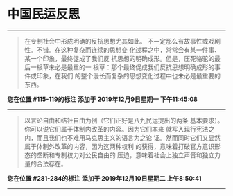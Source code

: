 # 中国民运反思

---

> 在专制社会中形成明确的反抗思想尤其如此。 不一定那么有故事性或戏剧性。不错。在这种复杂而连续的思想变 化过程之中，常常会有某一件事、某一个印象，最终促成了我们反 抗思想的明确成形。但是，压死骆驼的最后一根草未必是最重的一 根草：那个最终促成我们反抗思想明确成形的事件或印象，在我们 的整个漫长而复杂的思想变化过程中也未必是最重要的东西。

**您在位置 #115-119的标注** **添加于 2019年12月9日星期一 下午11:45:08**

---

> 以言论自由和结社自由为例（它们正好是八九民运提出的两条 基本要求）。你可以说它们属于体制内改革的内容。因为它们本来 就写入现行宪法之内，而且我们也不难用马克思主义的语言为之论 证。然而同时它们又显然属于体制外改革的内容，因为这两种权利 的获得，意味着打破官方意识形态的垄断和专制权力对公民自由的 压迫，意味着社会上独立声音和独立力量的合法存在。

**您在位置 #281-284的标注** **添加于 2019年12月10日星期二 上午8:50:41**

---

